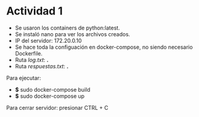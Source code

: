 # Actividad 1

* Se usaron los containers de python:latest.
* Se instaló nano para ver los archivos creados.
* IP del servidor: 172.20.0.10
* Se hace toda la configuación en docker-compose, no siendo necesario Dockerfile.
* Ruta *log.txt*: **.**
* Ruta *respuestas.txt*: **.**

Para ejecutar:

* **$** sudo docker-compose build
* **$** sudo docker-compose up

Para cerrar servidor: presionar CTRL + C

